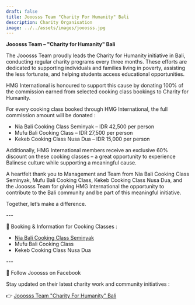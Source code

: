 ```yaml
---
draft: false
title: Jooosss Team "Charity For Humanity" Bali
description: Charity Organisation
image: ../../assets/images/jooosss.jpg
---
```

**Jooosss Team – "Charity for Humanity" Bali**

The Jooosss Team proudly leads the Charity for Humanity initiative in Bali, conducting regular charity programs every three months. These efforts are dedicated to supporting individuals and families living in poverty, assisting the less fortunate, and helping students access educational opportunities.

HMG International is honoured to support this cause by donating 100% of the commission earned from selected cooking class bookings to Charity for Humanity.

For every cooking class booked through HMG International, the full commission amount will be donated :

* Nia Bali Cooking Class Seminyak – IDR 42,500 per person
* Mufu Bali Cooking Class – IDR 27,500 per person
* Kekeb Cooking Class Nusa Dua – IDR 15,000 per person

Additionally, HMG International members receive an exclusive 60% discount on these cooking classes – a great opportunity to experience Balinese culture while supporting a meaningful cause.

A heartfelt thank you to Management and Team from Nia Bali Cooking Class Seminyak, Mufu Bali Cooking Class, Kekeb Cooking Class Nusa Dua, and the Jooosss Team for giving HMG International the opportunity to contribute to the Bali community and be part of this meaningful initiative.

Together, let’s make a difference.

\---

🍳 Booking & Information for Cooking Classes :

* [Nia Bali Cooking Class Seminyak](https://hmginternational.com/partner/nia_bali_cooking_class_seminyak/)
* Mufu Bali Cooking Class
* Kekeb Cooking Class Nusa Dua

\---

📣 Follow Jooosss on Facebook

Stay updated on their latest charity work and community initiatives :

👉 [Jooosss Team "Charity For Humanity" Bali](https://www.facebook.com/groups/1815709871820092/?ref=share&mibextid=NSMWBT)
